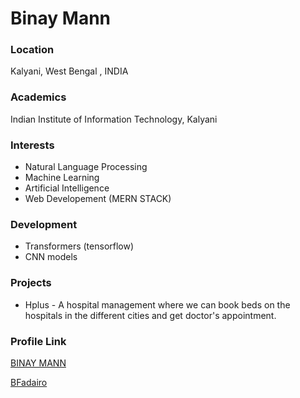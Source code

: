 # Binay Mann

### Location

Kalyani, West Bengal , INDIA

### Academics

Indian Institute of Information Technology, Kalyani

### Interests

- Natural Language Processing
- Machine Learning
- Artificial Intelligence
- Web Developement (MERN STACK)

### Development

- Transformers (tensorflow)
- CNN models

### Projects

- Hplus - A hospital management where we can book beds on the hospitals in the different cities and get doctor's appointment.

### Profile Link

[BINAY MANN](https://github.com/binaytech-1608)

<a href ='https://github.com/Binay-tech1608'>BFadairo</a>
